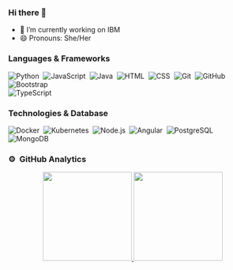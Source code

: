### Hi there 👋



<!--
**Gabicolombo/Gabicolombo** is a ✨ _special_ ✨ repository because its `README.md` (this file) appears on your GitHub profile.

Here are some ideas to get you started:

- 🌱 I’m currently learning ...
- 👯 I’m looking to collaborate on ...
- 🤔 I’m looking for help with ...
- 💬 Ask me about ...
- 📫 How to reach me: ...
- 😄 Pronouns: ...
- ⚡ Fun fact: ...
-->

- 🔭 I’m currently working on IBM
- 😄 Pronouns: She/Her

### Languages & Frameworks

![Python](https://img.shields.io/badge/-Python-05122A?style=flat&logo=Python)&nbsp;
![JavaScript](https://img.shields.io/badge/-JavaScript-05122A?style=flat&logo=JavaScript)&nbsp;
![Java](https://img.shields.io/badge/-Java-05122A?style=flat&logo=Java&logoColor=FFA518)&nbsp;
![HTML](https://img.shields.io/badge/-HTML-05122A?style=flat&logo=HTML5)&nbsp;
![CSS](https://img.shields.io/badge/-CSS-05122A?style=flat&logo=CSS3&logoColor=1572B6)&nbsp;
![Git](https://img.shields.io/badge/-Git-05122A?style=flat&logo=git)&nbsp;
![GitHub](https://img.shields.io/badge/-GitHub-05122A?style=flat&logo=github)&nbsp;
![Bootstrap](https://img.shields.io/badge/-Bootstrap-05122A?style=flat&logo=bootstrap&logoColor=563D7C)\
![TypeScript](https://img.shields.io/badge/-TypeScript-05122A?style=flat&logo=TypeScript)&nbsp;

### Technologies & Database

![Docker](https://img.shields.io/badge/-Docker-05122A?&logo=Docker)&nbsp;
![Kubernetes](https://img.shields.io/badge/-Kubernetes-05122A?&logo=Kubernetes)&nbsp;
![Node.js](https://img.shields.io/badge/-Node.js-05122A?&logo=node.js)&nbsp;
![Angular](https://img.shields.io/badge/-Angular-05122A?style=flat&logo=Angular)&nbsp;
![PostgreSQL](https://img.shields.io/badge/-PostgreSQL-05122A?style=flat&logo=Postgresql)&nbsp;
![MongoDB](https://img.shields.io/badge/-MongoDB-05122A?style=flat&logo=MongoDB)&nbsp;

### ⚙️ &nbsp;GitHub Analytics

<p align="center">
<a href="https://github.com/Gabicolombo">
  <img height="180em" src="https://github-readme-stats-eight-theta.vercel.app/api?username=AVS1508&show_icons=true&theme=algolia&include_all_commits=true&count_private=true"/>
  <img height="180em" src="https://github-readme-stats-eight-theta.vercel.app/api/top-langs/?username=Gabicolombo&layout=compact&langs_count=8&theme=algolia"/>
</a>
</p>

